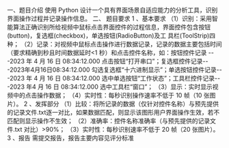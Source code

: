 一、题目介绍
使用 Python 设计一个具有界面场景自适应能力的分析工具，识别界面操作过程并记录操作信息。
二、 题目要求
1 、基本要求
（1）识别：采用智能算法正确识别所给视频中鼠标点击界面控件的过程信息，界面控件包含按钮(button)，复选框(checkbox)，单选按钮(RadioButton)及工
具栏(ToolStrip)四种；
（2）记录：对视频中鼠标点击操作进行数据记录，记录的数据主要包括时间（要求精确到秒且时间数据延时<1 秒）和点击控件名称，如：按钮控件记录
---2023 年 4 月 16 日 08:34:12.000 点击按钮“打开串口”；复选框控件记录---2023年4月16日08:34:12.000 勾选复选框“十六进制显示”；单选按钮控件记录---2023
年 4 月 16 日 08:34:12.000 选中单选按钮“工作状态”；工具栏控件记录---2023 年4 月 16 日 08:34:12.000 选中工具栏“窗口”；
（3）显示：实时显示视频中的点击操作数据；
（4）实时性：每秒识别操作速率不低于 10 帧（10 张图片）。
2 、发挥部分
（1）比较：将所记录的数据（仅针对控件名称）与预先提供的记录文件.txt逐一对比，如果数据匹配，则显示该图形用户界面操作生效，若不匹配则显示操作不生效；
（2）准确率：控件名称准确率（与预先提供的记录文件.txt 对比）>90%；
（3）实时性：每秒识别速率不低于 20 帧（20 张图片）。
3 、报告
需提交报告，报告主要内容见评分标准
